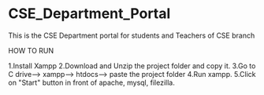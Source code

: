 # CSE_Department_Portal
This is the CSE Department portal for students and Teachers of CSE branch 

HOW TO RUN

1.Install Xampp
2.Download and Unzip the project folder and copy it.
3.Go to C drive--> xampp--> htdocs--> paste the project folder
4.Run xampp.
5.Click on "Start" button in front of apache, mysql, filezilla.
